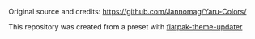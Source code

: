 Original source and credits: https://github.com/Jannomag/Yaru-Colors/

This repository was created from a preset with [flatpak-theme-updater](https://codeberg.org/Mek101/flatpak-theme-updater)
